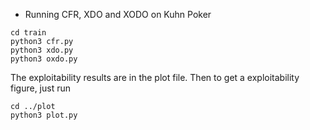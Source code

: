 - Running CFR, XDO and XODO on Kuhn Poker
```
cd train
python3 cfr.py
python3 xdo.py
python3 oxdo.py
```
The exploitability results are in the plot file. Then to get a exploitability figure, just run
```
cd ../plot
python3 plot.py
```

